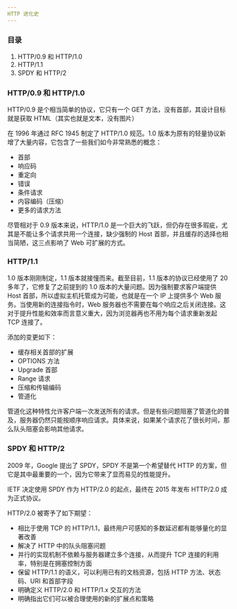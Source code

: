 ```yaml
---
HTTP 进化史
---
```


### 目录

1. HTTP/0.9 和 HTTP/1.0
2. HTTP/1.1
3. SPDY 和 HTTP/2

### HTTP/0.9 和 HTTP/1.0

HTTP/0.9 是个相当简单的协议，它只有一个 GET 方法，没有首部，其设计目标就是获取 HTML（其实也就是文本，没有图片）

在 1996 年通过 RFC 1945 制定了 HTTP/1.0 规范。1.0 版本为原有的轻量协议新增了大量内容，它包含了一些我们如今非常熟悉的概念：

* 首部
* 响应码
* 重定向
* 错误
* 条件请求
* 内容编码（压缩）
* 更多的请求方法

尽管相对于 0.9 版本来说，HTTP/1.0 是一个巨大的飞跃，但仍存在很多瑕疵，尤其是不能让多个请求共用一个连接，缺少强制的 Host 首部，并且缓存的选择也相当简陋，这三点影响了 Web 可扩展的方式。

### HTTP/1.1

1.0 版本刚刚制定，1.1 版本就接憧而来。截至目前，1.1 版本的协议已经使用了 20 多年了，它修复了之前提到的 1.0 版本的大量问题。因为强制要求客户端提供 Host 首部，所以虚拟主机托管成为可能，也就是在一个 IP 上提供多个 Web 服务。当使用新的连接指令时，Web 服务器也不需要在每个响应之后关闭连接。这对于提升性能和效率而言意义重大，因为浏览器再也不用为每个请求重新发起 TCP 连接了。

添加的变更如下：

* 缓存相关首部的扩展
* OPTIONS 方法
* Upgrade 首部
* Range 请求
* 压缩和传输编码
* 管道化

管道化这种特性允许客户端一次发送所有的请求。但是有些问题阻塞了管道化的普及，服务器仍然只能按顺序响应请求。具体来说，如果某个请求花了很长时间，那么队头阻塞会影响其他请求。

### SPDY 和 HTTP/2

2009 年，Google 提出了 SPDY，SPDY 不是第一个希望替代 HTTP 的方案，但它是其中最重要的一个，因为它带来了显而易见的性能提升。

IETF 决定使用 SPDY 作为 HTTP/2.0 的起点，最终在 2015 年发布 HTTP/2.0 成为正式协议。

HTTP/2.0 被寄予了如下期望：

* 相比于使用 TCP 的 HTTP/1.1，最终用户可感知的多数延迟都有能够量化的显著改善
* 解决了 HTTP 中的队头阻塞问题
* 并行的实现机制不依赖与服务器建立多个连接，从而提升 TCP 连接的利用率，特别是在拥塞控制方面
* 保留 HTTP/1.1 的语义，可以利用已有的文档资源，包括 HTTP 方法、状态码、URI 和首部字段
* 明确定义 HTTP/2.0 和 HTTP/1.x 交互的方法
* 明确指出它们可以被合理使用的新的扩展点和策略